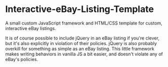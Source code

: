 Interactive-eBay-Listing-Template
=================================

A small custom JavaScript framework and HTML/CSS template for custom, interactive eBay listings.

It is of course possible to include jQuery in an eBay listing if you're clever, but it's also explicitly in violation of their policies. jQuery is also probably overkill for something as simple as an eBay listing. This little framework makes writing behaviors in vanilla JS a bit easier, and doesn't violate any of eBay's policies. 
